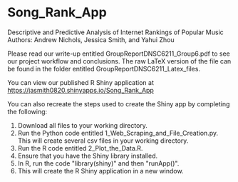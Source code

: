 # Song_Rank_App
Descriptive and Predictive Analysis of Internet Rankings of Popular Music  
Authors: Andrew Nichols, Jessica Smith, and Yahui Zhou

Please read our write-up entitled GroupReportDNSC6211_Group6.pdf to see our project workflow and conclusions. The raw LaTeX version of the file can be found in the folder entitled GroupReportDNSC6211_Latex_files. 

You can view our published R Shiny application at https://jasmith0820.shinyapps.io/Song_Rank_App

You can also recreate the steps used to create the Shiny app by completing the following:  
1) Download all files to your working directory.  
2) Run the Python code entitled 1_Web_Scraping_and_File_Creation.py. This will create several csv files in your working directory.  
3) Run the R code entitled 2_Plot_the_Data.R.  
4) Ensure that you have the Shiny library installed.  
5) In R, run the code "library(shiny)" and then "runApp()".  
6) This will create the R Shiny application in a new window.   
